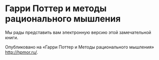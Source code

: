 # Гарри Поттер и методы рационального мышления

Мы рады представить вам электронную версию этой замечательной книги.

Опубликовано на «Гарри Поттер и Методы рационального мышления» <http://hpmor.ru/>.

